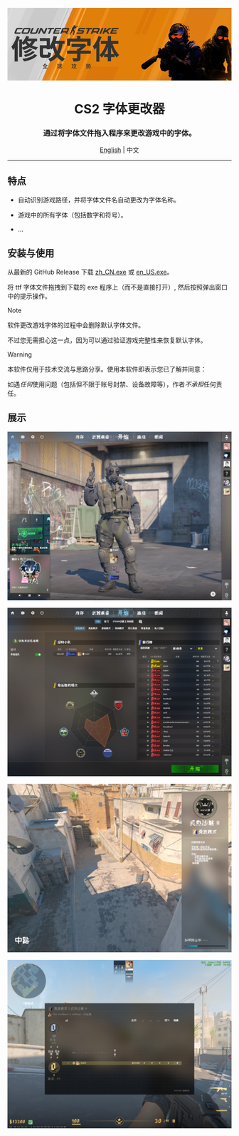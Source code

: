 <p align="center"><img src="/pic/banner.png"></p>

<h1 align="center">CS2 字体更改器</h1>

<h3 align="center">通过将字体文件拖入程序来更改游戏中的字体。</h3>

<p align="center"><a href="/README.md">English</a> | 中文</p>

---

## 特点

- 自动识别游戏路径，并将字体文件名自动更改为字体名称。

- 游戏中的所有字体（包括数字和符号）。

- ...

## 安装与使用

从最新的 GitHub Release 下载 [zh_CN.exe](https://github.com/Cairl/CS2-Font-Changer/releases/latest/download/zh_CN.exe) 或 [en_US.exe](https://github.com/Cairl/CS2-Font-Changer/releases/latest/download/en_US.exe)。

将 ttf 字体文件拖拽到下载的 exe 程序上（而不是直接打开）, 然后按照弹出窗口中的提示操作。

> [!NOTE]
>
> 软件更改游戏字体的过程中会删除默认字体文件。
>
> 不过您无需担心这一点，因为可以通过验证游戏完整性来恢复默认字体。

> [!WARNING]
>
> 本软件仅用于技术交流与思路分享。使用本软件即表示您已了解并同意：
>
> 如遇*任何*使用问题（包括但不限于账号封禁、设备故障等），作者*不承担*任何责任。

## 展示

![大厅界面](/pic/startpage.png)

![排行榜界面](/pic/ranking.png)

![加载界面](/pic/loading.png)

![计分板界面](/pic/ingame.png)
